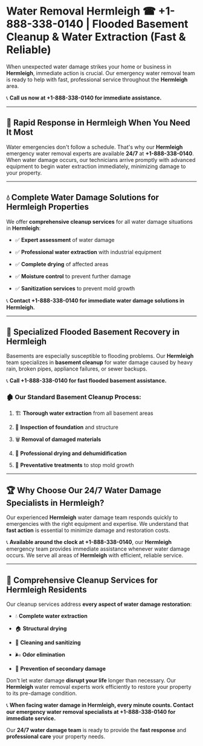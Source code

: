 # Water Removal Hermleigh ☎ +1-888-338-0140 | Flooded Basement Cleanup & Water Extraction (Fast & Reliable)

When unexpected water damage strikes your home or business in **Hermleigh**, immediate action is crucial. Our emergency water removal team is ready to help with fast, professional service throughout the **Hermleigh** area. 

📞 **Call us now at +1-888-338-0140 for immediate assistance.**
---
## 🚀 Rapid Response in Hermleigh When You Need It Most
Water emergencies don't follow a schedule. That's why our **Hermleigh** emergency water removal experts are available **24/7** at **+1-888-338-0140**. When water damage occurs, our technicians arrive promptly with advanced equipment to begin water extraction immediately, minimizing damage to your property.
---
## 💧 Complete Water Damage Solutions for Hermleigh Properties
We offer **comprehensive cleanup services** for all water damage situations in **Hermleigh**:
- ✅ **Expert assessment** of water damage  
- ✅ **Professional water extraction** with industrial equipment  
- ✅ **Complete drying** of affected areas  
- ✅ **Moisture control** to prevent further damage  
- ✅ **Sanitization services** to prevent mold growth  
📞 **Contact +1-888-338-0140 for immediate water damage solutions in Hermleigh.**
---
## 🌊 Specialized Flooded Basement Recovery in Hermleigh
Basements are especially susceptible to flooding problems. Our **Hermleigh** team specializes in **basement cleanup** for water damage caused by heavy rain, broken pipes, appliance failures, or sewer backups. 
📞 **Call +1-888-338-0140 for fast flooded basement assistance.**
### 🏚️ Our Standard Basement Cleanup Process:
1. 🏗️ **Thorough water extraction** from all basement areas  
2. 🔎 **Inspection of foundation** and structure  
3. 🗑️ **Removal of damaged materials**  
4. 💨 **Professional drying and dehumidification**  
5. 🚫 **Preventative treatments** to stop mold growth  
---
## 🏆 Why Choose Our 24/7 Water Damage Specialists in Hermleigh?
Our experienced **Hermleigh** water damage team responds quickly to emergencies with the right equipment and expertise. We understand that **fast action** is essential to minimize damage and restoration costs.
📞 **Available around the clock at +1-888-338-0140**, our **Hermleigh** emergency team provides immediate assistance whenever water damage occurs. We serve all areas of **Hermleigh** with efficient, reliable service.
---
## 🧹 Comprehensive Cleanup Services for Hermleigh Residents
Our cleanup services address **every aspect of water damage restoration**:
- 💧 **Complete water extraction**  
- 🏠 **Structural drying**  
- 🧼 **Cleaning and sanitizing**  
- 🌬️ **Odor elimination**  
- 🚫 **Prevention of secondary damage**  
Don't let water damage **disrupt your life** longer than necessary. Our **Hermleigh** water removal experts work efficiently to restore your property to its pre-damage condition.
📞 **When facing water damage in Hermleigh, every minute counts. Contact our emergency water removal specialists at +1-888-338-0140 for immediate service.**
Our **24/7 water damage team** is ready to provide the **fast response** and **professional care** your property needs.
